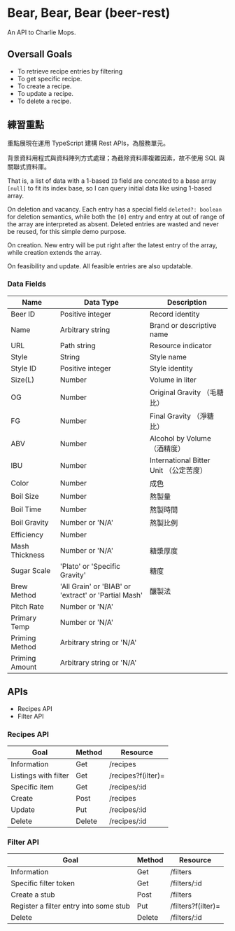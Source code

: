 # Bear, Bear, Bear (beer-rest)
An API to Charlie Mops.

## Oversall Goals

- To retrieve recipe entries by filtering
- To get specific recipe.
- To create a recipe.
- To update a recipe.
- To delete a recipe.

## 練習重點

重點展現在運用 TypeScript 建構 Rest APIs，為服務單元。

背景資料用程式與資料陣列方式處理；為截除資料庫複雜因素，故不使用 SQL 與關聯式資料庫。

That is, a list of data with a 1-based `ID` field are concated to a base array `[null]` to fit its index base, so I can query initial data like using 1-based array.

On deletion and vacancy. Each entry has a special field `deleted?: boolean` for deletion semantics, while both the `[0]` entry and entry at out of range of the array are interpreted as absent. Deleted entries are wasted and never be reused, for this simple demo purpose.

On creation. New entry will be put right after the latest entry of the array, while creation extends the array.

On feasibility and update. All feasible entries are also updatable.

### Data Fields

| Name           | Data Type        | Description               |
|----------------|------------------|---------------------------
| Beer ID        | Positive integer | Record identity           |
| Name           | Arbitrary string | Brand or descriptive name |
| URL            | Path string      | Resource indicator        |
| Style          | String           | Style name                |
| Style ID       | Positive integer | Style identity            |
| Size(L)        | Number           | Volume in liter           |
| OG             | Number           | Original Gravity （毛糖比） |
| FG             | Number           | Final Gravity （淨糖比）    |
| ABV            | Number           | Alcohol by Volume （酒精度）|
| IBU            | Number           | International Bitter Unit （公定苦度）|
| Color          | Number           | 成色                      |
| Boil Size      | Number           | 熬製量                    |
| Boil Time      | Number           | 熬製時間                   |
| Boil Gravity   | Number or 'N/A'  | 熬製比例                   |
| Efficiency     | Number           |                          |
| Mash Thickness | Number or 'N/A'  | 糖漿厚度                   |
| Sugar Scale    | 'Plato' or 'Specific Gravity'|糖度           |
| Brew Method    | 'All Grain' or 'BIAB' or 'extract' or 'Partial Mash'|釀製法|
| Pitch Rate     | Number or 'N/A'  |                          |
| Primary Temp   | Number or 'N/A'  |                          |
| Priming Method | Arbitrary string or 'N/A'|                  |
| Priming Amount | Arbitrary string or 'N/A'|                  |

## APIs

- Recipes API
- Filter API

### Recipes API
|Goal|Method|Resource|
|----|------|--------|
|Information|Get|/recipes|
|Listings with filter|Get|/recipes?f(ilter)=<token>|
|Specific item|Get|/recipes/:id|
|Create|Post|/recipes|
|Update|Put|/recipes/:id|
|Delete|Delete|/recipes/:id|

### Filter API
|Goal|Method|Resource|
|----|------|--------|
|Information|Get|/filters|
|Specific filter token|Get|/filters/:id|
|Create a stub|Post|/filters|
|Register a filter entry into some stub|Put|/filters?f(ilter)=<token>|
|Delete|Delete|/filters/:id|
